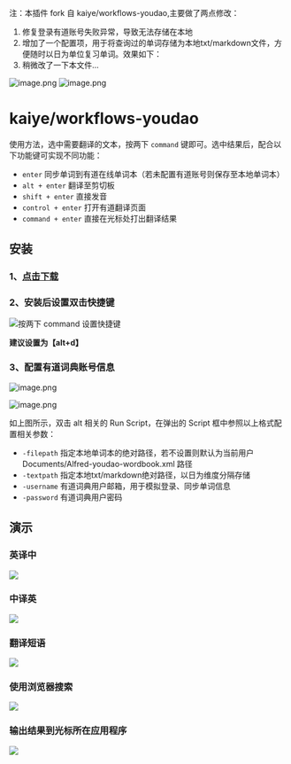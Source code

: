 注：本插件 fork 自 kaiye/workflows-youdao,主要做了两点修改：
1. 修复登录有道账号失败异常，导致无法存储在本地
2. 增加了一个配置项，用于将查询过的单词存储为本地txt/markdown文件，方便随时以日为单位复习单词。效果如下：
3. 稍微改了一下本文件...

![image.png](http://ata2-img.cn-hangzhou.img-pub.aliyun-inc.com/a176c6358f3456756ac5da93170d9b5b.png)
![image.png](http://ata2-img.cn-hangzhou.img-pub.aliyun-inc.com/931c240369662f4216874ee3d06aba7d.png)

# kaiye/workflows-youdao

使用方法，选中需要翻译的文本，按两下 `command` 键即可。选中结果后，配合以下功能键可实现不同功能：

* `enter` 同步单词到有道在线单词本（若未配置有道账号则保存至本地单词本）
* `alt + enter` 翻译至剪切板
* `shift + enter` 直接发音
* `control + enter` 打开有道翻译页面
* `command + enter` 直接在光标处打出翻译结果

## 安装

### 1、[点击下载](https://github.com/k42jc/workflows-youdao/raw/master/youdao.alfredworkflow)

### 2、安装后设置双击快捷键

![按两下 command 设置快捷键](https://cloud.githubusercontent.com/assets/344283/12189204/b0d21524-b5f6-11e5-9cc8-33c17561f9ee.gif)

**建议设置为【alt+d】**

### 3、配置有道词典账号信息

![image.png](http://ata2-img.cn-hangzhou.img-pub.aliyun-inc.com/7fe87188c4cca058d5b7425bd78119d9.png)

![image.png](http://ata2-img.cn-hangzhou.img-pub.aliyun-inc.com/3a0721c724ddec2c69baed82c66cc6bd.png)

如上图所示，双击 alt 相关的 Run Script，在弹出的 Script 框中参照以上格式配置相关参数：

* `-filepath` 指定本地单词本的绝对路径，若不设置则默认为当前用户 Documents/Alfred-youdao-wordbook.xml 路径
* `-textpath` 指定本地txt/markdown绝对路径，以日为维度分隔存储
* `-username` 有道词典用户邮箱，用于模拟登录、同步单词信息
* `-password` 有道词典用户密码



## 演示

### 英译中

![](http://ww2.sinaimg.cn/large/48910e01gw1erucr05z85g213p0kbqhn.gif)

### 中译英

![](http://ww2.sinaimg.cn/large/48910e01gw1erucrd5tnmg213p0kbk6q.gif)

### 翻译短语

![](http://ww2.sinaimg.cn/large/48910e01gw1erucrvb9a8g213p0kbqhn.gif)

### 使用浏览器搜索

![](http://ww4.sinaimg.cn/large/48910e01gw1erucsmvtkgg213l0kaqq2.gif)

### 输出结果到光标所在应用程序

![](http://ww3.sinaimg.cn/large/48910e01gw1eructbvt9rg213p0jh0wi.gif)


